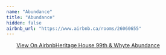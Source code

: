 ```yaml
---
name: "Abundance"
title: "Abundance"
hidden: false
airbnb_url: "https://www.airbnb.ca/rooms/26060655"
---
```


<div class="airbnb-embed-frame" data-id="26060655" data-view="home" style="width:450px;height:300px;margin:auto"><a href="https://www.airbnb.ca/rooms/26060655?s=51">View On Airbnb</a><a href="https://www.airbnb.ca/rooms/26060655?s=51" rel="nofollow">Heritage House 99th &amp; Whyte Abundance</a><script async="" src="https://www.airbnb.ca/embeddable/airbnb_jssdk"></script></div>


